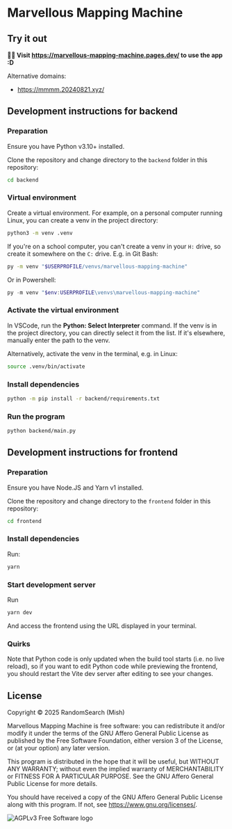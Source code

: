 # Marvellous Mapping Machine

## Try it out

**🧑‍💻 Visit <https://marvellous-mapping-machine.pages.dev/> to use the app :D**

Alternative domains:

- <https://mmmm.20240821.xyz/>

## Development instructions for backend

### Preparation

Ensure you have Python v3.10+ installed.

Clone the repository and change directory to the `backend` folder in this repository:

```bash
cd backend
```

### Virtual environment

Create a virtual environment. For example, on a personal computer running Linux, you can create a venv in the project directory:

```bash
python3 -m venv .venv
```

If you're on a school computer, you can't create a venv in your `H:` drive, so create it somewhere on the `C:` drive. E.g. in Git Bash:

```bash
py -m venv "$USERPROFILE/venvs/marvellous-mapping-machine"
```

Or in Powershell:

```powershell
py -m venv "$env:USERPROFILE\venvs\marvellous-mapping-machine"
```

### Activate the virtual environment

In VSCode, run the **Python: Select Interpreter** command. If the venv is in the project directory, you can directly select it from the list. If it's elsewhere, manually enter the path to the venv.

Alternatively, activate the venv in the terminal, e.g. in Linux:

```bash
source .venv/bin/activate
```

### Install dependencies

```bash
python -m pip install -r backend/requirements.txt
```

### Run the program

```bash
python backend/main.py
```

## Development instructions for frontend

### Preparation

Ensure you have Node.JS and Yarn v1 installed.

Clone the repository and change directory to the `frontend` folder in this repository:

```bash
cd frontend
```

### Install dependencies

Run:

```bash
yarn
```

### Start development server

Run

```bash
yarn dev
```

And access the frontend using the URL displayed in your terminal.

### Quirks

Note that Python code is only updated when the build tool starts (i.e. no live reload), so if you want to edit Python code while previewing the frontend, you should restart the Vite dev server after editing to see your changes.

## License

Copyright &copy; 2025 RandomSearch (Mish)

Marvellous Mapping Machine is free software: you can redistribute it and/or modify
it under the terms of the GNU Affero General Public License as published
by the Free Software Foundation, either version 3 of the License, or
(at your option) any later version.

This program is distributed in the hope that it will be useful,
but WITHOUT ANY WARRANTY; without even the implied warranty of
MERCHANTABILITY or FITNESS FOR A PARTICULAR PURPOSE. See the
GNU Affero General Public License for more details.

You should have received a copy of the GNU Affero General Public License
along with this program. If not, see <https://www.gnu.org/licenses/>.

![AGPLv3 Free Software logo](https://www.gnu.org/graphics/agplv3-with-text-162x68.png)

